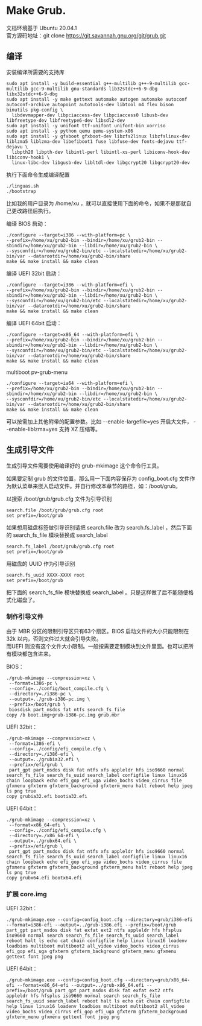 # Make Grub.

文档环境基于 Ubuntu 20.04.1   
官方源码地址：git clone https://git.savannah.gnu.org/git/grub.git

## 编译
安装编译所需要的支持库
```
sudo apt install -y build-essential g++-multilib g++-9-multilib gcc-multilib gcc-9-multilib gnu-standards lib32stdc++6-9-dbg libx32stdc++6-9-dbg 
sudo apt install -y make gettext automake autogen automake autoconf autoconf-archive autopoint autotools-dev libtool m4 flex bison binutils pkg-config \
  libdevmapper-dev libpciaccess-dev libpciaccess0 libusb-dev libfreetype-dev libfreetype6-dev libsdl2-dev
sudo apt install -y unifont ttf-unifont unifont-bin xorriso
sudo apt install -y python qemu qemu-system-x86
sudo apt install -y gfxboot gfxboot-dev libzfs2linux libzfslinux-dev liblzma5 liblzma-dev libefiboot1 fuse libfuse-dev fonts-dejavu ttf-dejavu \
  libpth20 libpth-dev libintl-perl libintl-xs-perl libiconv-hook-dev libiconv-hook1 \
  linux-libc-dev libgusb-dev libltdl-dev libgcrypt20 libgcrypt20-dev

```

执行下面命令生成编译配置
```
./linguas.sh
./bootstrap
```

比如我的用户目录为 /home/xu ，就可以直接使用下面的命令，如果不是那就自己更改路径后执行。


编译 BIOS 启动：
```
./configure --target=i386 --with-platform=pc \
--prefix=/home/xu/grub2-bin --bindir=/home/xu/grub2-bin --sbindir=/home/xu/grub2-bin --libdir=/home/xu/grub2-bin \
--sysconfdir=/home/xu/grub2-bin/etc --localstatedir=/home/xu/grub2-bin/var --datarootdir=/home/xu/grub2-bin/share
make && make install && make clean
```

编译 UEFI 32bit 启动：
```
./configure --target=i386 --with-platform=efi \
--prefix=/home/xu/grub2-bin --bindir=/home/xu/grub2-bin --sbindir=/home/xu/grub2-bin --libdir=/home/xu/grub2-bin \
--sysconfdir=/home/xu/grub2-bin/etc --localstatedir=/home/xu/grub2-bin/var --datarootdir=/home/xu/grub2-bin/share
make && make install && make clean
```

编译 UEFI 64bit 启动：
```
./configure --target=x86_64 --with-platform=efi \
--prefix=/home/xu/grub2-bin --bindir=/home/xu/grub2-bin --sbindir=/home/xu/grub2-bin --libdir=/home/xu/grub2-bin \
--sysconfdir=/home/xu/grub2-bin/etc --localstatedir=/home/xu/grub2-bin/var --datarootdir=/home/xu/grub2-bin/share
make && make install && make clean
```

multiboot
pv-grub-menu

```
./configure --target=ia64 --with-platform=efi \
--prefix=/home/xu/grub2-bin --bindir=/home/xu/grub2-bin --sbindir=/home/xu/grub2-bin --libdir=/home/xu/grub2-bin \
--sysconfdir=/home/xu/grub2-bin/etc --localstatedir=/home/xu/grub2-bin/var --datarootdir=/home/xu/grub2-bin/share
make && make install && make clean
```

可以按需加上其他附带的配置参数。比如 --enable-largefile=yes 开启大文件， --enable-liblzma=yes 支持 XZ 压缩等。

## 生成引导文件

生成引导文件需要使用编译好的 grub-mkimage 这个命令行工具。

如果要定制 grub 的文件位置，那么用一下面内容保存为 config_boot.cfg 文件作为默认菜单来嵌入启动文件。并自行修改本章节的路径，如：/boot/grub。

以搜索 /boot/grub/grub.cfg 文件为引导识别
```
search.file /boot/grub/grub.cfg root
set prefix=/boot/grub
```

如果想用磁盘标签做引导识别请把 search.file 改为 search.fs_label ，然后下面的 search_fs_file 模块替换成 search_label
```
search.fs_label /boot/grub/grub.cfg root
set prefix=/boot/grub
```

用磁盘的 UUID 作为引导识别
```
search.fs_uuid XXXX-XXXX root
set prefix=/boot/grub
```

把下面的 search_fs_file 模块替换成 search_label 。只是这样做了后不能随便格式化磁盘了。


### 制作引导文件

由于 MBR 分区的限制引导区只有63个扇区。BIOS 启动文件的大小只能限制在32k 以内，否则文件过大就会引导失败。   
而UEFI 则没有这个文件大小限制。一般按需要定制模块到文件里面。也可以把所有模块都包含进来。

BIOS：
```
./grub-mkimage --compression=xz \
 --format=i386-pc \
 --config=../config/boot_compile.cfg \
 --directory=./i386-pc \
 --output=../grub-i386-pc.img \
 --prefix=/boot/grub \
 biosdisk part_msdos fat ntfs search_fs_file
copy /b boot.img+grub-i386-pc.img grub.mbr
```

UEFI 32bit：
```
./grub-mkimage --compression=xz \
 --format=i386-efi \
 --config=../config/efi_compile.cfg \
 --directory=./i386-efi \
 --output=../grubia32.efi \
 --prefix=/efi/grub \
 part_gpt part_msdos disk fat ntfs xfs appleldr hfs iso9660 normal search_fs_file search_fs_uuid search_label configfile linux linux16 chain loopback echo efi_gop efi_uga video_bochs video_cirrus file gfxmenu gfxterm gfxterm_background gfxterm_menu halt reboot help jpeg ls png true
copy grubia32.efi bootia32.efi
```

UEFI 64bit：
```
./grub-mkimage --compression=xz \
 --format=x86_64-efi \
 --config=../config/efi_compile.cfg \
 --directory=./x86_64-efi \
 --output=../grubx64.efi \
 --prefix=/efi/grub \
 part_gpt part_msdos disk fat ntfs xfs appleldr hfs iso9660 normal search_fs_file search_fs_uuid search_label configfile linux linux16 chain loopback echo efi_gop efi_uga video_bochs video_cirrus file gfxmenu gfxterm gfxterm_background gfxterm_menu halt reboot help jpeg ls png true
copy grubx64.efi bootx64.efi
```

### 扩展 core.img
UEFI 32bit：
```
./grub-mkimage.exe --config=config_boot.cfg --directory=grub/i386-efi --format=i386-efi --output=../grub-i386.efi --prefix=/boot/grub part_gpt part_msdos disk fat exfat ext2 ntfs appleldr hfs hfsplus iso9660 normal search search_fs_file search_fs_uuid search_label reboot halt ls echo cat chain configfile help linux linux16 loadenv loadbios multiboot multiboot2 all_video video_bochs video_cirrus efi_gop efi_uga gfxterm gfxterm_background gfxterm_menu gfxmenu gettext font jpeg png

```

UEFI 64bit：
```
./grub-mkimage.exe --config=config_boot.cfg --directory=grub/x86_64-efi --format=x86_64-efi --output=../grub-x86_64.efi --prefix=/boot/grub part_gpt part_msdos disk fat exfat ext2 ntfs appleldr hfs hfsplus iso9660 normal search search_fs_file search_fs_uuid search_label reboot halt ls echo cat chain configfile help linux linux16 loadenv loadbios multiboot multiboot2 all_video video_bochs video_cirrus efi_gop efi_uga gfxterm gfxterm_background gfxterm_menu gfxmenu gettext font jpeg png

```
